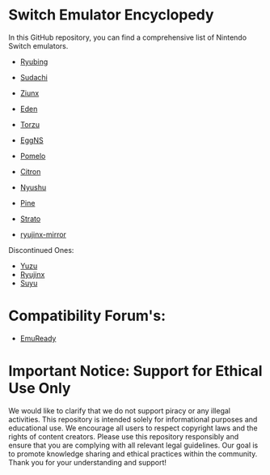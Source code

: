 # Switch Emulator Encyclopedy
In this GitHub repository, you can find a comprehensive list of 
Nintendo Switch emulators.

* [Ryubing](https://github.com/Ryubing)
* [Sudachi](https://sudachi.emuplace.app/)
* [Ziunx](https://eden-emu.dev/)
* [Eden](https://ziunx-emu.org/)
* [Torzu](https://notabug.org/litucks/torzu)
* [EggNS](https://play.google.com/store/apps/details?id=com.xiaoji.gamesirnsemulator.x.google&hl=en_US)
* [Pomelo](https://pomelo-emu.github.io/)
* [Citron](https://citron-emu.org/)
* [Nyushu](https://t.me/nyushu_Emu)
* [Pine](https://github.com/Ishan09811/pine/releases)
* [Strato](https://strato-emu.github.io/)

* [ryujinx-mirror](https://github.com/ryujinx-mirror)

Discontinued Ones: 

* [Yuzu](https://github.com/yuzu-emu)
* [Ryujinx](https://ryujinx.org/)
* [Suyu](https://suyu.dev/)

# Compatibility Forum's: 

* [EmuReady](https://www.emuready.com/)

# Important Notice: Support for Ethical Use Only

We would like to clarify that we do not support piracy or any 
illegal activities. This repository is intended solely for informational
 purposes and educational use. We encourage all users to respect 
copyright laws and the rights of content creators.
Please use this repository responsibly and ensure that you are 
complying with all relevant legal guidelines. Our goal is to promote 
knowledge sharing and ethical practices within the community.
Thank you for your understanding and support!
